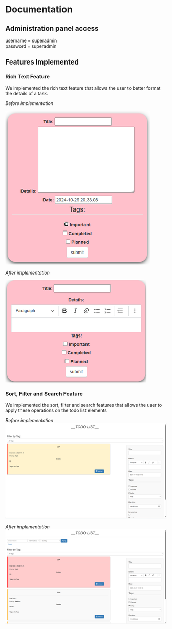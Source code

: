 # Documentation

## Administration panel access

username = superadmin \
password = superadmin

## Features Implemented

### Rich Text Feature

We implemented the rich text feature that allows the user to better format the details of a task.

*Before implementation*

![Before implementing rich text feature](resources/img1.png)

*After implementation*

![After implementing rich text feature](resources/img2.png)

### Sort, Filter and Search Feature

We implemented the sort, filter and search features that allows the user to apply these operations on the todo list elements

*Before implementation*
![Before implementing sort_filter_search feature](resources/img3.png)

*After implementation*
![After implementing sort_filter_search feature](resources/img4.png)